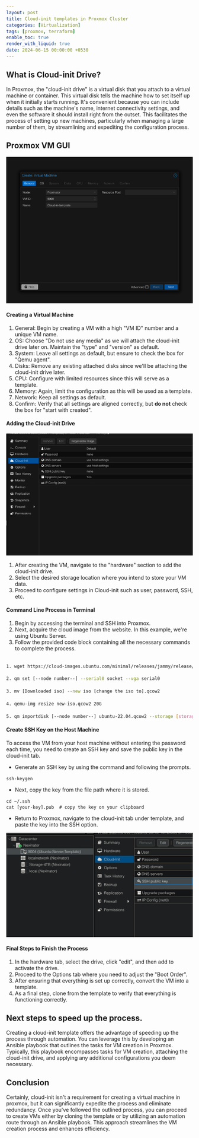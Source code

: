 ```yaml
---
layout: post
title: Cloud-init templates in Proxmox Cluster
categories: [Virtualization]
tags: [proxmox, terraform]
enable_toc: true
render_with_liquid: true
date: 2024-06-15 00:00:00 +0530
---
```


## What is Cloud-init Drive?

In Proxmox, the "cloud-init drive" is a virtual disk that you attach to a virtual machine or container. This virtual disk tells the machine how to set itself up when it initially starts running. It's convenient because you can include details such as the machine's name, internet connectivity settings, and even the software it should install right from the outset. This facilitates the process of setting up new machines, particularly when managing a large number of them, by streamlining and expediting the configuration process.

## Proxmox VM GUI

![cloudinit-vm](/assets/img/proxmox/cloudinit-vm.png)

#### Creating a Virtual Machine

1. General: Begin by creating a VM with a high "VM ID" number and a unique VM name.
2. OS: Choose "Do not use any media" as we will attach the cloud-init drive later on. Maintain the "type" and "version" as default.
3. System: Leave all settings as default, but ensure to check the box for "Qemu agent".
4. Disks: Remove any existing attached disks since we'll be attaching the cloud-init drive later.
5. CPU: Configure with limited resources since this will serve as a template.
6. Memory: Again, limit the configuration as this will be used as a template.
7. Network: Keep all settings as default.
8. Confirm: Verify that all settings are aligned correctly, but **do not** check the box for "start with created".

#### Adding the Cloud-init Drive

![cloudinit-drive](/assets/img/proxmox/cloudinit-drive.png)

1. After creating the VM, navigate to the "hardware" section to add the cloud-init drive.
2. Select the desired storage location where you intend to store your VM data.
3. Proceed to configure settings in Cloud-init such as user, password, SSH, etc.

#### Command Line Process in Terminal

1. Begin by accessing the terminal and SSH into Proxmox.
2. Next, acquire the cloud image from the website. In this example, we're using Ubuntu Server.
3. Follow the provided code block containing all the necessary commands to complete the process.

```bash

1. wget https://cloud-images.ubuntu.com/minimal/releases/jammy/release/ubuntu-22.04-minimal-cloudimg-amd64.img

2. qm set [--node number--] --serial0 socket --vga serial0

3. mv [Downloaded iso] --new iso [change the iso to].qcow2

4. qemu-img resize new-iso.qcow2 20G

5. qm importdisk [--node number--] ubuntu-22.04.qcow2 --storage [storage]

```


#### Create SSH Key on the Host Machine
To access the VM from your host machine without entering the password each time, you need to create an SSH key and save the public key in the cloud-init tab.

- Generate an SSH key by using the command and following the prompts.

```shell
ssh-keygen
```

- Next, copy the key from the file path where it is stored.

```shell
cd ~/.ssh
cat [your-key].pub  # copy the key on your clipboard
```

- Return to Proxmox, navigate to the cloud-init tab under template, and paste the key into the SSH option.

![cloudinit-ssh](/assets/img/proxmox/cloudinit-ssh.png)


#### Final Steps to Finish the Process

1. In the hardware tab, select the drive, click "edit", and then add to activate the drive.
2. Proceed to the Options tab where you need to adjust the "Boot Order".
3. After ensuring that everything is set up correctly, convert the VM into a template.
4. As a final step, clone from the template to verify that everything is functioning correctly.

## Next steps to speed up the process.

Creating a cloud-init template offers the advantage of speeding up the process through automation. You can leverage this by developing an Ansible playbook that outlines the tasks for VM creation in Proxmox. Typically, this playbook encompasses tasks for VM creation, attaching the cloud-init drive, and applying any additional configurations you deem necessary.

## Conclusion 

Certainly, cloud-init isn't a requirement for creating a virtual machine in proxmox, but it can significantly expedite the process and eliminate redundancy. Once you've followed the outlined process, you can proceed to create VMs either by cloning the template or by utilizing an automation route through an Ansible playbook. This approach streamlines the VM creation process and enhances efficiency.
